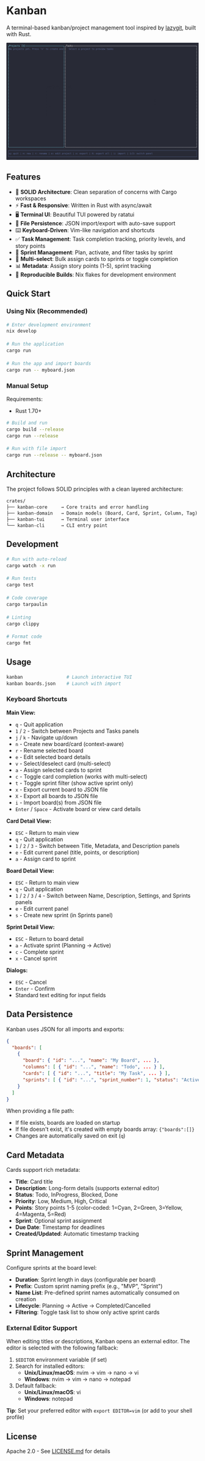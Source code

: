 # Kanban

A terminal-based kanban/project management tool inspired by [lazygit](https://github.com/jesseduffield/lazygit), built with Rust.

![Kanban Demo](demo.gif)

## Features

- 🎯 **SOLID Architecture**: Clean separation of concerns with Cargo workspaces
- ⚡ **Fast & Responsive**: Written in Rust with async/await
- 🖥️ **Terminal UI**: Beautiful TUI powered by ratatui
- 💾 **File Persistence**: JSON import/export with auto-save support
- ⌨️ **Keyboard-Driven**: Vim-like navigation and shortcuts
- ✅ **Task Management**: Task completion tracking, priority levels, and story points
- 🏃 **Sprint Management**: Plan, activate, and filter tasks by sprint
- 🎯 **Multi-select**: Bulk assign cards to sprints or toggle completion
- 📊 **Metadata**: Assign story points (1-5), sprint tracking
- 🔄 **Reproducible Builds**: Nix flakes for development environment

## Quick Start

### Using Nix (Recommended)

```bash
# Enter development environment
nix develop

# Run the application
cargo run

# Run the app and import boards
cargo run -- myboard.json
```

### Manual Setup

Requirements:
- Rust 1.70+

```bash
# Build and run
cargo build --release
cargo run --release

# Run with file import
cargo run --release -- myboard.json
```

## Architecture

The project follows SOLID principles with a clean layered architecture:

```
crates/
├── kanban-core     → Core traits and error handling
├── kanban-domain   → Domain models (Board, Card, Sprint, Column, Tag)
├── kanban-tui      → Terminal user interface
└── kanban-cli      → CLI entry point
```

## Development

```bash
# Run with auto-reload
cargo watch -x run

# Run tests
cargo test

# Code coverage
cargo tarpaulin

# Linting
cargo clippy

# Format code
cargo fmt
```

## Usage

```bash
kanban                # Launch interactive TUI
kanban boards.json    # Launch with import
```

### Keyboard Shortcuts

**Main View:**
- `q` - Quit application
- `1` / `2` - Switch between Projects and Tasks panels
- `j` / `k` - Navigate up/down
- `n` - Create new board/card (context-aware)
- `r` - Rename selected board
- `e` - Edit selected board details
- `v` - Select/deselect card (multi-select)
- `a` - Assign selected cards to sprint
- `c` - Toggle card completion (works with multi-select)
- `t` - Toggle sprint filter (show active sprint only)
- `x` - Export current board to JSON file
- `X` - Export all boards to JSON file
- `i` - Import board(s) from JSON file
- `Enter` / `Space` - Activate board or view card details

**Card Detail View:**
- `ESC` - Return to main view
- `q` - Quit application
- `1` / `2` / `3` - Switch between Title, Metadata, and Description panels
- `e` - Edit current panel (title, points, or description)
- `a` - Assign card to sprint

**Board Detail View:**
- `ESC` - Return to main view
- `q` - Quit application
- `1` / `2` / `3` / `4` - Switch between Name, Description, Settings, and Sprints panels
- `e` - Edit current panel
- `s` - Create new sprint (in Sprints panel)

**Sprint Detail View:**
- `ESC` - Return to board detail
- `a` - Activate sprint (Planning → Active)
- `c` - Complete sprint
- `x` - Cancel sprint

**Dialogs:**
- `ESC` - Cancel
- `Enter` - Confirm
- Standard text editing for input fields

## Data Persistence

Kanban uses JSON for all imports and exports:

```json
{
  "boards": [
    {
      "board": { "id": "...", "name": "My Board", ... },
      "columns": [ { "id": "...", "name": "Todo", ... } ],
      "cards": [ { "id": "...", "title": "My Task", ... } ],
      "sprints": [ { "id": "...", "sprint_number": 1, "status": "Active", ... } ]
    }
  ]
}
```

When providing a file path:
- If file exists, boards are loaded on startup
- If file doesn't exist, it's created with empty boards array: `{"boards":[]}`
- Changes are automatically saved on exit (`q`)

## Card Metadata

Cards support rich metadata:
- **Title**: Card title
- **Description**: Long-form details (supports external editor)
- **Status**: Todo, InProgress, Blocked, Done
- **Priority**: Low, Medium, High, Critical
- **Points**: Story points 1-5 (color-coded: 1=Cyan, 2=Green, 3=Yellow, 4=Magenta, 5=Red)
- **Sprint**: Optional sprint assignment
- **Due Date**: Timestamp for deadlines
- **Created/Updated**: Automatic timestamp tracking

## Sprint Management

Configure sprints at the board level:
- **Duration**: Sprint length in days (configurable per board)
- **Prefix**: Custom sprint naming prefix (e.g., "MVP", "Sprint")
- **Name List**: Pre-defined sprint names automatically consumed on creation
- **Lifecycle**: Planning → Active → Completed/Cancelled
- **Filtering**: Toggle task list to show only active sprint cards

### External Editor Support

When editing titles or descriptions, Kanban opens an external editor. The editor is selected with the following fallback:

1. `$EDITOR` environment variable (if set)
2. Search for installed editors:
   - **Unix/Linux/macOS**: nvim → vim → nano → vi
   - **Windows**: nvim → vim → nano → notepad
3. Default fallback:
   - **Unix/Linux/macOS**: vi
   - **Windows**: notepad

**Tip**: Set your preferred editor with `export EDITOR=vim` (or add to your shell profile)

## License

Apache 2.0 - See [LICENSE.md](LICENSE.md) for details
